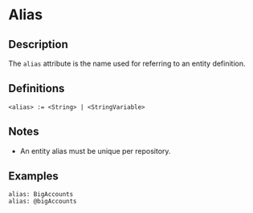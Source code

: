 # Alias

## Description

The `alias` attribute is the name used for referring to an entity definition.

## Definitions

~~~
<alias> := <String> | <StringVariable>
~~~

## Notes

* An entity alias must be unique per repository.

## Examples

~~~
alias: BigAccounts
alias: @bigAccounts
~~~